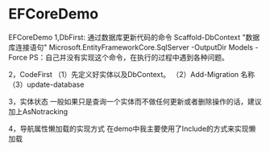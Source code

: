 # EFCoreDemo
EFCoreDemo
1,DbFirst:  通过数据库更新代码的命令 
Scaffold-DbContext "数据库连接语句" Microsoft.EntityFrameworkCore.SqlServer -OutputDir Models - Force
PS：自己并没有实现这个命令，在执行的过程中遇到各种问题。

2，CodeFirst
 （1）先定义好实体以及DbContext。
 （2）Add-Migration 名称 
 （3）update-database
 
3，实体状态
   一般如果只是查询一个实体而不做任何更新或者删除操作的话，建议加上AsNotracking
   
4，导航属性懒加载的实现方式
   在demo中我主要使用了Include的方式来实现懒加载
 

